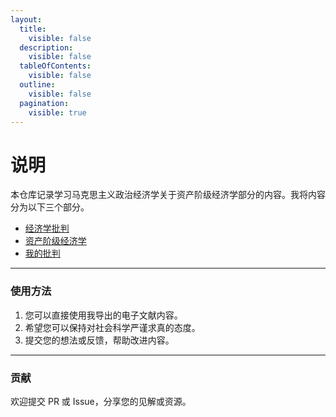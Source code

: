 ```yaml
---
layout:
  title:
    visible: false
  description:
    visible: false
  tableOfContents:
    visible: false
  outline:
    visible: false
  pagination:
    visible: true
---
```


# 说明

本仓库记录学习马克思主义政治经济学关于资产阶级经济学部分的内容。我将内容分为以下三个部分。



* [经济学批判](<Critique of Economics/Part-statment.md>)
* [资产阶级经济学](Bourgeois%20economics/Part-statment.md)
* [我的批判](My%20criticism/Part-statment.md)

***

### 使用方法

1. 您可以直接使用我导出的电子文献内容。
2. 希望您可以保持对社会科学严谨求真的态度。
3. 提交您的想法或反馈，帮助改进内容。

***

### 贡献

欢迎提交 PR 或 Issue，分享您的见解或资源。
